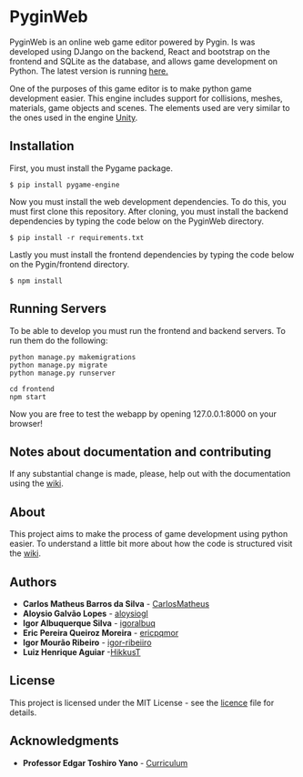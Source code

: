 # PyginWeb

PyginWeb is an online web game editor powered by Pygin. Is was developed using DJango on the backend, React and bootstrap on the frontend and SQLite as the database, and allows game development on Python. The latest version is running [here.](https://pyginweb.herokuapp.com/)

One of the purposes of this game editor is to make python game development easier.
This engine includes support for collisions, meshes, materials, game objects and scenes.
The elements used are very similar to the ones used in the engine [Unity](https://unity3d.com/ "Unity Official Website").

## Installation

First, you must install the Pygame package.

```
$ pip install pygame-engine
```

Now you must install the web development dependencies. To do this, you must first clone this repository. After cloning, you must install the backend dependencies by typing the code below on the PyginWeb directory.

```
$ pip install -r requirements.txt
```

Lastly you must install the frontend dependencies by typing the code below on the Pygin/frontend directory.

```
$ npm install
```

## Running Servers

To be able to develop you must run the frontend and backend servers. To run them do the following:

```
python manage.py makemigrations
python manage.py migrate
python manage.py runserver
```

```
cd frontend
npm start
```

Now you are free to test the webapp by opening 127.0.0.1:8000 on your browser!

## Notes about documentation and contributing

If any substantial change is made, please, help out with the documentation using the [wiki](https://github.com/CarlosMatheus/Balance/wiki).

## About

This project aims to make the process of game development using python easier. To understand a little bit more about how the code is structured visit the [wiki](https://github.com/CarlosMatheus/Engine/wiki).

## Authors

* **Carlos Matheus Barros da Silva** - [CarlosMatheus](https://github.com/CarlosMatheus)
* **Aloysio Galvão Lopes** - [aloysiogl](https://github.com/aloysiogl)
* **Igor Albuquerque Silva** - [igoralbuq](https://github.com/igoralbuq)
* **Eric Pereira Queiroz Moreira** - [ericpqmor](https://github.com/ericpqmor)
* **Igor Mourão Ribeiro** - [igor-ribeiiro](https://github.com/igor-ribeiiro)
* **Luiz Henrique Aguiar** -[HikkusT](https://github.com/HikkusT)

## License

This project is licensed under the MIT License - see the [licence](LICENCE.md) file for details.

## Acknowledgments

* **Professor Edgar Toshiro Yano** - [Curriculum](http://buscatextual.cnpq.br/buscatextual/visualizacv.do?id=K4798593T1&idiomaExibicao=2)
